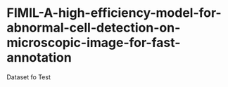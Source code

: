 # FIMIL-A-high-efficiency-model-for-abnormal-cell-detection-on-microscopic-image-for-fast-annotation
Dataset fo Test
